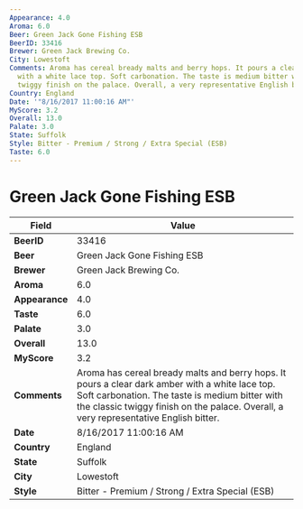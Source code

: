```yaml
---
Appearance: 4.0
Aroma: 6.0
Beer: Green Jack Gone Fishing ESB
BeerID: 33416
Brewer: Green Jack Brewing Co.
City: Lowestoft
Comments: Aroma has cereal bready malts and berry hops. It pours a clear dark amber
  with a white lace top. Soft carbonation. The taste is medium bitter with the classic
  twiggy finish on the palace. Overall, a very representative English bitter.
Country: England
Date: '"8/16/2017 11:00:16 AM"'
MyScore: 3.2
Overall: 13.0
Palate: 3.0
State: Suffolk
Style: Bitter - Premium / Strong / Extra Special (ESB)
Taste: 6.0
---
```


# Green Jack Gone Fishing ESB

| Field         | Value |
|---------------|-------|
| **BeerID** | 33416 |
| **Beer** | Green Jack Gone Fishing ESB |
| **Brewer** | Green Jack Brewing Co. |
| **Aroma** | 6.0 |
| **Appearance** | 4.0 |
| **Taste** | 6.0 |
| **Palate** | 3.0 |
| **Overall** | 13.0 |
| **MyScore** | 3.2 |
| **Comments** | Aroma has cereal bready malts and berry hops. It pours a clear dark amber with a white lace top. Soft carbonation. The taste is medium bitter with the classic twiggy finish on the palace. Overall, a very representative English bitter. |
| **Date** | 8/16/2017 11:00:16 AM |
| **Country** | England |
| **State** | Suffolk |
| **City** | Lowestoft |
| **Style** | Bitter - Premium / Strong / Extra Special (ESB) |
